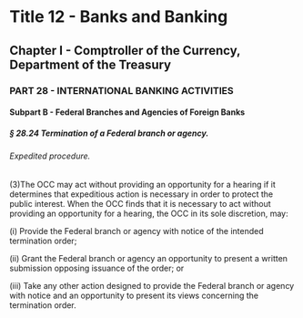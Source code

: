 
# Title 12 - Banks and Banking
## Chapter I - Comptroller of the Currency, Department of the Treasury
### PART 28 - INTERNATIONAL BANKING ACTIVITIES
#### Subpart B - Federal Branches and Agencies of Foreign Banks
##### § 28.24 Termination of a Federal branch or agency.
###### Expedited procedure.

(3)The OCC may act without providing an opportunity for a hearing if it determines that expeditious action is necessary in order to protect the public interest. When the OCC finds that it is necessary to act without providing an opportunity for a hearing, the OCC in its sole discretion, may:

(i) Provide the Federal branch or agency with notice of the intended termination order;

(ii) Grant the Federal branch or agency an opportunity to present a written submission opposing issuance of the order; or

(iii) Take any other action designed to provide the Federal branch or agency with notice and an opportunity to present its views concerning the termination order.
